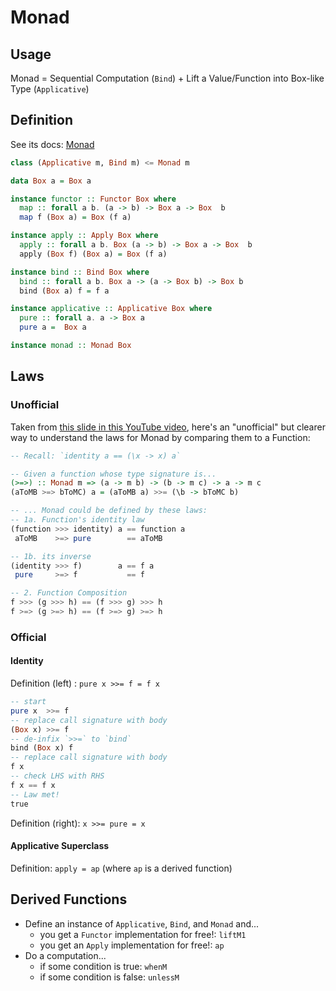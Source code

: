 # Monad

## Usage

Monad = Sequential Computation (`Bind`) + Lift a Value/Function into Box-like Type (`Applicative`)

## Definition

See its docs: [Monad](https://pursuit.purescript.org/packages/purescript-prelude/4.1.0/docs/Control.Monad)

```purescript
class (Applicative m, Bind m) <= Monad m

data Box a = Box a

instance functor :: Functor Box where
  map :: forall a b. (a -> b) -> Box a -> Box  b
  map f (Box a) = Box (f a)

instance apply :: Apply Box where
  apply :: forall a b. Box (a -> b) -> Box a -> Box  b
  apply (Box f) (Box a) = Box (f a)

instance bind :: Bind Box where
  bind :: forall a b. Box a -> (a -> Box b) -> Box b
  bind (Box a) f = f a

instance applicative :: Applicative Box where
  pure :: forall a. a -> Box a
  pure a =  Box a

instance monad :: Monad Box
```

## Laws

### Unofficial

Taken from [this slide in this YouTube video](https://youtu.be/EoJ9xnzG76M?t=7m9s), here's an "unofficial" but clearer way to understand the laws for Monad by comparing them to a Function:
```purescript
-- Recall: `identity a == (\x -> x) a`

-- Given a function whose type signature is...
(>=>) :: Monad m => (a -> m b) -> (b -> m c) -> a -> m c
(aToMB >=> bToMC) a = (aToMB a) >>= (\b -> bToMC b)

-- ... Monad could be defined by these laws:
-- 1a. Function's identity law
(function >>> identity) a == function a
 aToMB    >=> pure        == aToMB

-- 1b. its inverse
(identity >>> f)        a == f a
 pure     >=> f           == f

-- 2. Function Composition
f >>> (g >>> h) == (f >>> g) >>> h
f >=> (g >=> h) == (f >=> g) >=> h
```

### Official

#### Identity

Definition (left) : `pure x >>= f = f x`

```purescript
-- start
pure x  >>= f
-- replace call signature with body
(Box x) >>= f
-- de-infix `>>=` to `bind`
bind (Box x) f
-- replace call signature with body
f x
-- check LHS with RHS
f x == f x
-- Law met!
true
```

Definition (right): `x >>= pure = x`

#### Applicative Superclass

Definition: `apply = ap` (where `ap` is a derived function)

## Derived Functions

- Define an instance of `Applicative`, `Bind`, and `Monad` and...
    - you get a `Functor` implementation for free!: `liftM1`
    - you get an `Apply` implementation for free!: `ap`
- Do a computation...
    - if some condition is true: `whenM`
    - if some condition is false: `unlessM`
